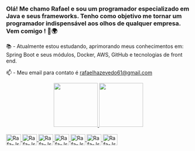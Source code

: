 ### Olá! Me chamo Rafael e sou um programador especializado em Java e seus frameworks. Tenho como objetivo me tornar um programador indispensável aos olhos de qualquer empresa. Vem comigo ! 🚀🌍

📚 - Atualmente estou estudando, aprimorando meus conhecimentos em: Spring Boot e seus módulos, Docker, AWS, GitHub e tecnologias de front end.

📫 - Meu email para contato é rafaelhazevedo61@gmail.com

<div align="center">
  <a href="https://github.com/rafaelhazevedo61">
  <img height="120em" src="https://github-readme-stats.vercel.app/api?username=rafaelhazevedo61&show_icons=true&theme=merko&include_all_commits=true&count_private=true"/>
  <img height="120em" src="https://github-readme-stats.vercel.app/api/top-langs/?username=rafaelhazevedo61&layout=compact&langs_count=7&theme=merko"/>
</div>
<div style="display: inline_block"><br>
  <img align="center" alt="Rafa-Js" height="30" width="40" src="https://cdn.jsdelivr.net/gh/devicons/devicon/icons/java/java-original-wordmark.svg">
  <img align="center" alt="Rafa-Js" height="30" width="40" src="https://cdn.jsdelivr.net/gh/devicons/devicon/icons/bitbucket/bitbucket-original-wordmark.svg">
  <img align="center" alt="Rafa-Js" height="30" width="40" src="https://cdn.jsdelivr.net/gh/devicons/devicon/icons/css3/css3-original-wordmark.svg">
  <img align="center" alt="Rafa-Js" height="30" width="40" src="https://cdn.jsdelivr.net/gh/devicons/devicon/icons/html5/html5-original.svg">
  <img align="center" alt="Rafa-Js" height="30" width="40" src="https://cdn.jsdelivr.net/gh/devicons/devicon/icons/mysql/mysql-original-wordmark.svg">
  <img align="center" alt="Rafa-Js" height="30" width="40" src="https://cdn.jsdelivr.net/gh/devicons/devicon/icons/postgresql/postgresql-original-wordmark.svg">
  <img align="center" alt="Rafa-Js" height="30" width="40" src="https://cdn.jsdelivr.net/gh/devicons/devicon/icons/spring/spring-original-wordmark.svg">
</div>
  
  

  
  
  
  
